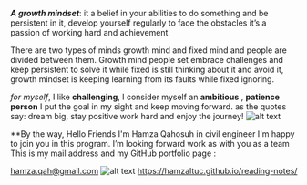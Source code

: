 ***A growth mindset***: it a belief in your abilities to do something and be persistent in it, develop yourself regularly to face the obstacles it’s a passion of working hard and achievement 

There are two types of minds growth mind and fixed mind and people are divided between them.
Growth mind people set embrace challenges and keep persistent to solve it while fixed is still thinking about it and avoid it, growth mindset is keeping learning from its faults while fixed ignoring.

*for myself*, I like **challenging**, I consider myself an **ambitious** , **patience person**  I put the goal in my sight and keep moving forward. as the quotes say: dream big, stay positive work hard and enjoy the journey!
![alt text](https://s3.amazonaws.com/lightsail-quotezine/wp-content/uploads/2013/10/12223645/hard-work-quote-2.jpg)


**By the way, Hello Friends  I'm  Hamza Qahosuh in civil engineer   I'm happy to join you in this program. I’m looking forward work as  with you as a team 
This is my mail address and my GitHub portfolio page :

hamza.qah@gmail.com
![alt text](https://www.google.com/imgres?imgurl=https%3A%2F%2Fgithub.githubassets.com%2Fimages%2Fmodules%2Flogos_page%2FGitHub-Mark.png&imgrefurl=https%3A%2F%2Fgithub.com%2Flogos&tbnid=Kq4l3mSBVj08zM&vet=12ahUKEwjV2veK9PruAhWLyKQKHQnrBZAQMygAegUIARCjAQ..i&docid=H8p6HHzcTglWAM&w=560&h=560&q=github%20icon%20white%20png&hl=en-US&client=firefox-b-d&ved=2ahUKEwjV2veK9PruAhWLyKQKHQnrBZAQMygAegUIARCjAQ)   https://hamzaltuc.github.io/reading-notes/ 


